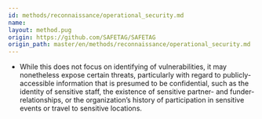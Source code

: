 ```yaml
---
id: methods/reconnaissance/operational_security.md
name: 
layout: method.pug
origin: https://github.com/SAFETAG/SAFETAG
origin_path: master/en/methods/reconnaissance/operational_security.md
---
```


 * While this does not focus on identifying of vulnerabilities, it may nonetheless expose certain threats, particularly with regard to publicly-accessible information that is presumed to be confidential, such as the identity of sensitive staff, the existence of sensitive partner- and funder-relationships, or the organization’s history of participation in sensitive events or travel to sensitive locations.



